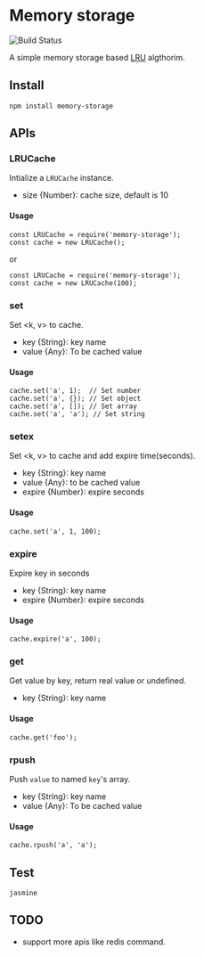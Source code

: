 Memory storage
==============

![Build Status](https://travis-ci.org/fatelei/simple-lru-cache.svg)

A simple memory storage based [LRU](https://en.wikipedia.org/wiki/Cache_algorithms) algthorim.

## Install

```
npm install memory-storage
```

## APIs

### LRUCache

Intialize a `LRUCache` instance.

+ size {Number}: cache size, default is 10

#### Usage

```
const LRUCache = require('memory-storage');
const cache = new LRUCache();
```

or

```
const LRUCache = require('memory-storage');
const cache = new LRUCache(100);
```

### set

Set <k, v> to cache.

+ key {String}: key name
+ value {Any}: To be cached value

#### Usage

```
cache.set('a', 1);  // Set number
cache.set('a', {}); // Set object
cache.set('a', []); // Set array
cache.set('a', 'a'); // Set string
```

### setex

Set <k, v> to cache and add expire time(seconds).

+ key {String}: key name
+ value {Any}: to be cached value
+ expire {Number}: expire seconds

#### Usage

```
cache.set('a', 1, 100);
```

### expire

Expire key in seconds

+ key {String}: key name
+ expire {Number}: expire seconds

#### Usage

```
cache.expire('a', 100);
```

### get

Get value by key, return real value or undefined.

+ key {String}: key name

#### Usage

```
cache.get('foo');
```

### rpush

Push `value` to named `key`'s array.

+ key {String}: key name
+ value {Any}: To be cached value

#### Usage

```
cache.rpush('a', 'a');
```

## Test

```
jasmine
```

## TODO

+ support more apis like redis command.
